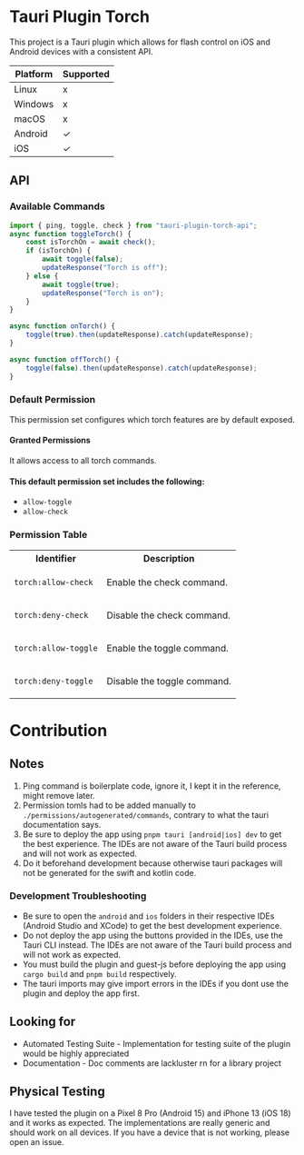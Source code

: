 # Tauri Plugin Torch

This project is a Tauri plugin which allows for flash control on iOS and Android devices with a consistent API.

| Platform | Supported |
| -------- | --------- |
| Linux    | x         |
| Windows  | x         |
| macOS    | x         |
| Android  | ✓         |
| iOS      | ✓         |

## API

### Available Commands

```ts
import { ping, toggle, check } from "tauri-plugin-torch-api";
async function toggleTorch() {
    const isTorchOn = await check();
    if (isTorchOn) {
        await toggle(false);
        updateResponse("Torch is off");
    } else {
        await toggle(true);
        updateResponse("Torch is on");
    }
}

async function onTorch() {
    toggle(true).then(updateResponse).catch(updateResponse);
}

async function offTorch() {
    toggle(false).then(updateResponse).catch(updateResponse);
}
```

### Default Permission

This permission set configures which
torch features are by default exposed.

#### Granted Permissions

It allows access to all torch commands.

#### This default permission set includes the following:

-   `allow-toggle`
-   `allow-check`

### Permission Table

<table>
<tr>
<th>Identifier</th>
<th>Description</th>
</tr>

<tr>
<td>

`torch:allow-check`

</td>
<td>

Enable the check command.

</td>
</tr>

<tr>
<td>

`torch:deny-check`

</td>
<td>

Disable the check command.

</td>
</tr>

<tr>
<td>

`torch:allow-toggle`

</td>
<td>

Enable the toggle command.

</td>
</tr>

<tr>
<td>

`torch:deny-toggle`

</td>
<td>

Disable the toggle command.

</td>
</tr>
</table>

# Contribution

## Notes

1. Ping command is boilerplate code, ignore it, I kept it in the reference, might remove later.
2. Permission tomls had to be added manually to `./permissions/autogenerated/commands`, contrary to what the tauri documentation says.
3. Be sure to deploy the app using `pnpm tauri [android|ios] dev` to get the best experience. The IDEs are not aware of the Tauri build process and will not work as expected.
4. Do it beforehand development because otherwise tauri packages will not be generated for the swift and kotlin code.

### Development Troubleshooting

-   Be sure to open the `android` and `ios` folders in their respective IDEs (Android Studio and XCode) to get the best development experience.
-   Do not deploy the app using the buttons provided in the IDEs, use the Tauri CLI instead. The IDEs are not aware of the Tauri build process and will not work as expected.
-   You must build the plugin and guest-js before deploying the app using `cargo build` and `pnpm build` respectively.
-   The tauri imports may give import errors in the IDEs if you dont use the plugin and deploy the app first.

## Looking for

-   Automated Testing Suite - Implementation for testing suite of the plugin would be highly appreciated
-   Documentation - Doc comments are lackluster rn for a library project

## Physical Testing

I have tested the plugin on a Pixel 8 Pro (Android 15) and iPhone 13 (iOS 18) and it works as expected. The implementations are really generic and should work on all devices. If you have a device that is not working, please open an issue.
